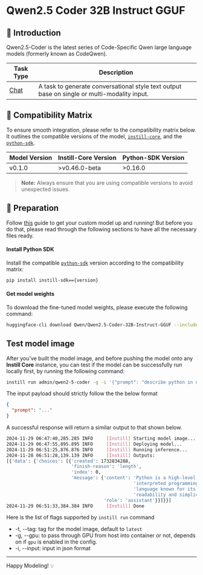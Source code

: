 # Qwen2.5 Coder 32B Instruct GGUF

## 📖 Introduction

Qwen2.5-Coder is the latest series of Code-Specific Qwen large language models (formerly known as CodeQwen).

| Task Type                                                | Description                                                                                 |
| -------------------------------------------------------- | ------------------------------------------------------------------------------------------- |
| [Chat](https://www.instill.tech/docs/model/ai-task#chat) | A task to generate conversational style text output base on single or multi-modality input. |

## 🔄 Compatibility Matrix

To ensure smooth integration, please refer to the compatibility matrix below. It outlines the compatible versions of the model, [`instill-core`](https://github.com/instill-ai/instill-core), and the [`python-sdk`](https://github.com/instill-ai/python-sdk).

| Model Version | Instill-Core Version | Python-SDK Version |
| ------------- | -------------------- | ------------------ |
| v0.1.0        | >v0.46.0-beta        | >0.16.0            |

> **Note:** Always ensure that you are using compatible versions to avoid unexpected issues.

## 🚀 Preparation

Follow [this](../README.md) guide to get your custom model up and running! But before you do that, please read through the following sections to have all the necessary files ready.

#### Install Python SDK

Install the compatible [`python-sdk`](https://github.com/instill-ai/python-sdk) version according to the compatibility matrix:

```bash
pip install instill-sdk=={version}
```

#### Get model weights

To download the fine-tuned model weights, please execute the following command:

```bash
huggingface-cli download Qwen/Qwen2.5-Coder-32B-Instruct-GGUF --include "qwen2.5-coder-32b-instruct-q4_0.gguf" --local-dir ./
```

## Test model image

After you've built the model image, and before pushing the model onto any **Instill Core** instance, you can test if the model can be successfully run locally first, by running the following command:

```bash
instill run admin/qwen2-5-coder -g -i '{"prompt": "describe python in one line"}'
```

The input payload should strictly follow the the below format

```json
{
  "prompt": "..."
}
```

A successful response will return a similar output to that shown below.

```bash
2024-11-29 06:47:40,285.285 INFO     [Instill] Starting model image...
2024-11-29 06:47:55,895.895 INFO     [Instill] Deploying model...
2024-11-29 06:51:25,876.876 INFO     [Instill] Running inference...
2024-11-28 06:51:28,139.139 INFO     [Instill] Outputs:
[{'data': {'choices': [{'created': 1732834288,
                        'finish-reason': 'length',
                        'index': 0,
                        'message': {'content': 'Python is a high-level, '
                                               'interpreted programming '
                                               'language known for its '
                                               'readability and simplicity.',
                                    'role': 'assistant'}}]}}]
2024-11-29 06:51:33,384.384 INFO     [Instill] Done
```

Here is the list of flags supported by `instill run` command

- -t, --tag: tag for the model image, default to `latest`
- -g, --gpu: to pass through GPU from host into container or not, depends on if `gpu` is enabled in the config.
- -i, --input: input in json format

---

Happy Modeling! 💡
